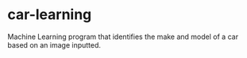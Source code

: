 # car-learning
Machine Learning program that identifies the make and model of a car based on an image inputted.
